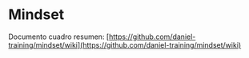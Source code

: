 # Mindset

Documento cuadro resumen: [https://github.com/daniel-training/mindset/wiki](https://github.com/daniel-training/mindset/wiki)
